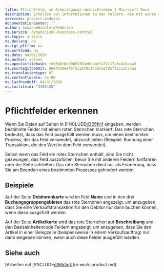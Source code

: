 ```yaml
---
title: Pflichtfeld, um Arbeitsgänge abzuschließen | Microsoft Docs
description: Erhalten von Informationen zu den Feldern, die mit einem roten Sternchen gekennzeichnet werden, das angibt, dass sie benötigt werden und ausgefüllt werden müssen, um Arbeitsgänge benötigt.
services: project-madeira
documentationcenter: ''
author: SusanneWindfeldPedersen
ms.service: dynamics365-business-central
ms.topic: article
ms.devlang: na
ms.tgt_pltfrm: na
ms.workload: na
ms.date: 04/01/2020
ms.author: solsen
ms.openlocfilehash: feb0b6f8c90b55363e6eb4ef4f7c17afe4cbaaa3
ms.sourcegitcommit: 88e4b30eaf6fa32af0c1452ce2f85ff1111c75e2
ms.translationtype: HT
ms.contentlocale: de-DE
ms.lasthandoff: 04/01/2020
ms.locfileid: "3195435"
---
```

# <a name="detecting-mandatory-fields"></a>Pflichtfelder erkennen
Wenn Sie Daten auf Seiten in  [!INCLUDE[d365fin](includes/d365fin_md.md)] eingeben, werden bestimmte Felder mit einem roten Sternchen markiert. Das rote Sternchen bedeutet, dass das Feld ausgefüllt werden muss, um einen bestimmten Prozess, der das Feld verwendet, abzuschließen (Beispiel: Buchung einer Transaktion, die den Wert in dem Feld verwendet).

Selbst wenn das Feld ein rotes Sternchen enthält, sind Sie nicht gezwungen, das Feld auszufüllen, bevor Sie mit anderen Feldern fortfahren oder die Seite schließen. Das rote Sternchen dient nur als Erinnerung, dass Sie am Beenden eines bestimmten Prozesses gehindert werden.

## <a name="examples"></a>Beispiele
Auf der Seite **Debitorenkarte** wird im Feld **Name** und in den drei **Buchungsgruppengebieten** das rote Sternchen angezeigt, um anzugeben, dass Sie eine Verkaufstransaktion für den Debitor nur dann buchen können, wenn diese ausgefüllt werden.

Auf der Seite **Artikelkarte** wird das rote Sternchen auf **Beschreibung** und den Basiseinheitencode Feldern angezeigt, um anzugeben, dass Sie den Artikel in einer Belegzeile (beispielsweise in einem Verkaufsauftrag) nur dann eingeben können, wenn auch diese Felder ausgefüllt werden.

## <a name="see-also"></a>Siehe auch
[Arbeiten mit [!INCLUDE[d365fin](includes/d365fin_md.md)]](ui-work-product.md)
